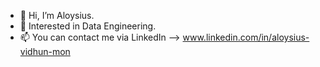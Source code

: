 - 👋 Hi, I’m Aloysius.
- 👀 Interested in Data Engineering.
- 📫 You can contact me via LinkedIn --> www.linkedin.com/in/aloysius-vidhun-mon

<!---
Trojan0101/Trojan0101 is a ✨ special ✨ repository because its `README.md` (this file) appears on your GitHub profile.
You can click the Preview link to take a look at your changes.
--->
